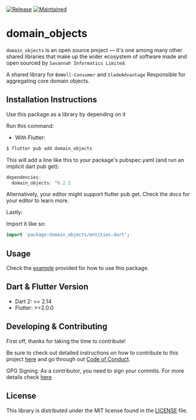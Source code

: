 [![Release](https://img.shields.io/badge/PreRelease-^0.2.2-red.svg?style=for-the-badge)](https://shields.io/)
[![Maintained](https://img.shields.io/badge/Maintained-Actively-informational.svg?style=for-the-badge)](https://shields.io/)

# domain_objects

`domain_objects` is an open source project &mdash; it's one among many other shared libraries that make up the wider ecosystem of software made and open sourced by `Savannah Informatics Limited`.

A shared library for `BeWell-Consumer` and `SladeAdvantage` Responsible for aggregating core domain objects.

## Installation Instructions

Use this package as a library by depending on it

Run this command:

- With Flutter:

```dart
$ flutter pub add domain_objects
```

This will add a line like this to your package's pubspec.yaml (and run an implicit dart pub get):

```dart
dependencies:
  domain_objects: ^0.2.2
```

Alternatively, your editor might support flutter pub get. Check the docs for your editor to learn more.

Lastly:

Import it like so:

```dart
import 'package:domain_objects/entities.dart';
```

## Usage

Check the [example](https://github.com/savannahghi/domain_objects/blob/main/example/main.dart) provided for how to use this package.

## Dart & Flutter Version

- Dart 2: >= 2.14
- Flutter: >=2.0.0

## Developing & Contributing

First off, thanks for taking the time to contribute!

Be sure to check out detailed instructions on how to contribute to this project [here](https://github.com/savannahghi/domain_objects/blob/main/CONTRIBUTING.md) and go through out [Code of Conduct](https://github.com/savannahghi/domain_objects/blob/main/CODE_OF_CONDUCT.md).

GPG Signing:
As a contributor, you need to sign your commits. For more details check [here](https://docs.github.com/en/github/authenticating-to-github/managing-commit-signature-verification/signing-commits)

## License

This library is distributed under the MIT license found in the [LICENSE](https://github.com/savannahghi/domain_objects/blob/main/LICENSE) file.
